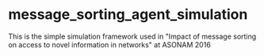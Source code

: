 # message_sorting_agent_simulation
This is the simple simulation framework used in "Impact of message sorting on access to novel information in networks" at ASONAM 2016

